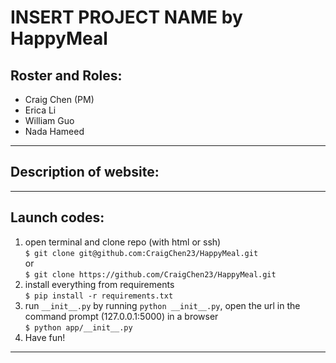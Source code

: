 # INSERT PROJECT NAME by HappyMeal

## Roster and Roles:
 * Craig Chen (PM)   
 * Erica Li
 * William Guo
 * Nada Hameed

---
## Description of website:

---
## Launch codes:
1) open terminal and clone repo (with html or ssh)  
```$ git clone git@github.com:CraigChen23/HappyMeal.git```  
or  
```$ git clone https://github.com/CraigChen23/HappyMeal.git```  
2) install everything from requirements  
```$ pip install -r requirements.txt```  
3) run ```__init__.py``` by running ```python __init__.py```, open the url in the command prompt (127.0.0.1:5000) in a browser   
```$ python app/__init__.py```  
4) Have fun! 
---
